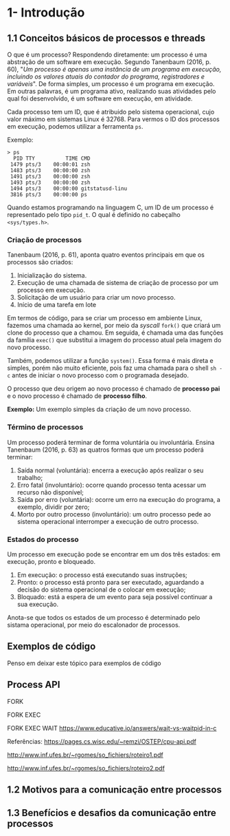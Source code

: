 
# 1- Introdução

## 1.1 Conceitos básicos de processos e threads

O que é um processo? Respondendo diretamente: um processo é uma abstração de um software em execução.
Segundo Tanenbaum (2016, p. 60), "*Um processo é apenas uma instância de um programa em execução,
incluindo os valores atuais do contador do programa, registradores e variáveis*". 
De forma simples, um processo é um programa em execução. Em outras palavras, é um programa ativo, realizando suas atividades pelo qual foi desenvolvido, é um software em execução, em atividade.

Cada processo tem um ID, que é atribuido pelo sistema operacional, cujo valor máximo em sistemas Linux é 32768. 
Para vermos o ID dos processos em execução, podemos utilizar a ferramenta `ps`. 

Exemplo:

```shell
> ps
  PID TTY          TIME CMD
 1479 pts/3    00:00:01 zsh
 1483 pts/3    00:00:00 zsh
 1491 pts/3    00:00:00 zsh
 1493 pts/3    00:00:00 zsh
 1494 pts/3    00:00:00 gitstatusd-linu
 3816 pts/3    00:00:00 ps
```

Quando estamos programando na linguagem C, um ID de um processo é representado pelo tipo `pid_t`. O qual é definido no cabeçalho `<sys/types.h>`.

### Criação de processos 

Tanenbaum (2016, p. 61), aponta quatro eventos principais em que os processos são criados:
1. Inicialização do sistema.
2. Execução de uma chamada de sistema de criação de processo por um processo em execução.
3. Solicitação de um usuário para criar um novo processo.
4. Início de uma tarefa em lote

Em termos de código, para se criar um processo em ambiente Linux, fazemos uma chamada ao kernel, por meio da _syscall_ `fork()` que criará um clone do processo que a chamou. Em seguida, é chamada uma das funções da família `exec()` que substitui a imagem do processo atual pela imagem do novo processo.  

Também, podemos utilizar a função `system()`. Essa forma é mais direta e simples, porém não muito eficiente, pois faz uma chamada para o shell `sh -c` antes de iniciar o novo processo com o programada desejado. 

O processo que deu origem ao novo processo é chamado de **processo pai** e o novo processo é chamado de **processo filho**. 

**Exemplo:**
Um exemplo simples da criação de um novo processo.

### Término de processos 

Um processo poderá terminar de forma voluntária ou involuntária. Ensina Tanenbaum (2016, p. 63) as quatros formas que um processo poderá terminar:

1. Saída normal (voluntária): encerra a execução após realizar o seu trabalho;
2. Erro fatal (involuntário): ocorre quando processo tenta acessar um recurso não disponível;
3. Saída por erro (voluntária): ocorre um erro na execução do programa, a exemplo, dividir por zero;
4. Morto por outro processo (involuntário): um outro processo pede ao sistema operacional interromper a execução de outro processo. 

### Estados do processo

Um processo em execução pode se encontrar em um dos três estados: em execução, pronto e bloqueado. 

1. Em execução: o processo está executando suas instruções; 
2. Pronto: o processo está pronto para ser executado, aguardando a decisão do sistema operacional de o colocar em execução;
3. Bloquado: está a espera de um evento para seja possível continuar a sua execução. 

Anota-se que todos os estados de um processo é determinado pelo sistama operacional, por meio do escalonador de processos. 

## Exemplos de código 

Penso em deixar este tópico para exemplos de código


## Process API 

FORK 



FORK EXEC 




FORK EXEC WAIT
https://www.educative.io/answers/wait-vs-waitpid-in-c


Referências:
https://pages.cs.wisc.edu/~remzi/OSTEP/cpu-api.pdf 

http://www.inf.ufes.br/~rgomes/so_fichiers/roteiro1.pdf

http://www.inf.ufes.br/~rgomes/so_fichiers/roteiro2.pdf





## 1.2 Motivos para a comunicação entre processos



##  1.3 Benefícios e desafios da comunicação entre processos